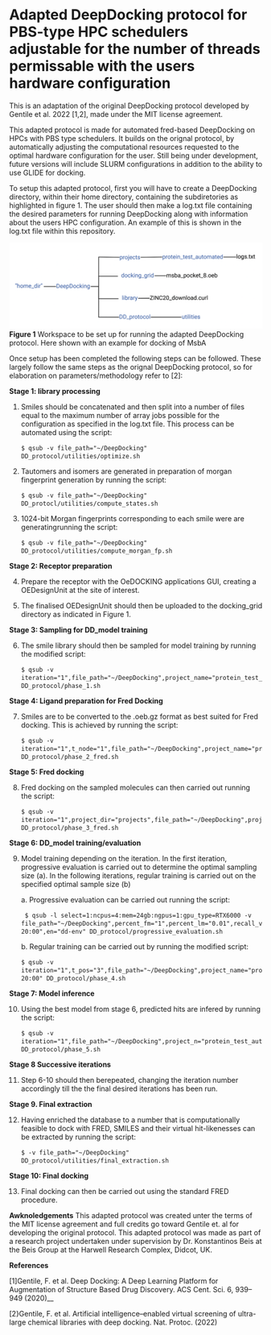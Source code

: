 # Adapted DeepDocking protocol for PBS-type HPC schedulers adjustable for the number of threads permissable with the users hardware configuration
This is an adaptation of the original DeepDocking protocol developed by Gentile et al. 2022 [1,2], made under the MIT license agreement.

This adapted protocol is made for automated fred-based DeepDocking on HPCs with PBS type schedulers. It builds on the orignal protocol, by automatically adjusting the computational resources requested to the optimal hardware configuration for the user. Still being under development, future versions will include SLURM configurations in addition to the ability to use GLIDE for docking.

To setup this adapted protocol, first you will have to create a DeepDocking directory, within their home directory, containing the subdiretories as highlighted in figure 1. The user should then make a log.txt file containing the desired parameters for running DeepDocking along with information about the users HPC configuration. An example of this is shown in the log.txt file within this repository. 

![Alt text](workspace.png?raw=true "Title")
**Figure 1** Workspace to be set up for running the adapted DeepDocking protocol. Here shown with an example for docking of MsbA

Once setup has been completed the following steps can be followed. These largely follow the same steps as the orignal DeepDocking protocol, so for elaboration on parameters/methodology refer to [2]:

**Stage 1: library processing**

1. Smiles should be concatenated and then split into a number of files equal to the maximum
number of array jobs possible for the configuration as specified in the log.txt file. This process
can be  automated using the script:
    ```
    $ qsub -v file_path="~/DeepDocking" DD_protocol/utilities/optimize.sh
    ```
2. Tautomers and isomers are generated in preparation of morgan fingerprint generation
by running the script:
    ```
    $ qsub -v file_path="~/DeepDocking" DD_protocl/utilities/compute_states.sh
    ```
3. 1024-bit Morgan fingerprints corresponding to each smile were are generatingrunning the
script:
    ```
    $ qsub -v file_path="~/DeepDocking" DD_protocol/utilities/compute_morgan_fp.sh
    ```
**Stage 2: Receptor preparation**

4. Prepare the receptor with the OeDOCKING applications GUI, creating a OEDesignUnit at the site of interest.

5. The finalised OEDesignUnit should then be uploaded to the docking_grid directory as indicated
in Figure 1.

**Stage 3: Sampling for DD_model training**

6. The smile library should then be sampled for model training by running the modified script:
    ```
    $ qsub -v iteration="1",file_path="~/DeepDocking",project_name="protein_test_automated",mol="1000000" DD_protocol/phase_1.sh
    ```
    
**Stage 4: Ligand preparation for Fred Docking**

7. Smiles are to be converted to the .oeb.gz format as best suited for Fred docking. This is achieved by running the
script:
    ```
    $ qsub -v iteration="1",t_node="1",file_path="~/DeepDocking",project_name="protein_test_automated" DD_protocol/phase_2_fred.sh
    ```
**Stage 5: Fred docking**

8. Fred docking on the sampled molecules can then carried out running the script:
    ```
    $ qsub -v iteration="1",project_dir="projects",file_path="~/DeepDocking",project_name="protein_test_automated" DD_protocol/phase_3_fred.sh
    ```
**Stage 6: DD_model training/evaluation**

9. Model training depending on the iteration. In the first iteration, progressive evaluation is carried out to determine the optimal sampling size (a). In the following iterations, regular training is carried out on the specified optimal sample size (b)
     
     a. Progressive evaluation can be carried out running the script:
     
    ```
     $ qsub -l select=1:ncpus=4:mem=24gb:ngpus=1:gpu_type=RTX6000 -v file_path="~/DeepDocking",percent_fm="1",percent_lm="0.01",recall_v="0.90",max_s="1000000",min_s="250000",n_s="4",time="00-20:00",en="dd-env" DD_protocol/progressive_evaluation.sh
    ```
      
    b. Regular training can be carried out by running the modified script:
  
    ```
    $ qsub -v iteration="1",t_pos="3",file_path="~/DeepDocking",project_name="protein_test_automated",last_iteration="5",percent_first="1",percent_last="0.01",rec="0.90",time="00-20:00" DD_protocol/phase_4.sh
    ```
    
**Stage 7: Model inference**

10. Using the best model from stage 6, predicted hits are infered by running the script:
    ```
    $ qsub -v iteration="1",file_path="~/DeepDocking",project_n="protein_test_automated",recall_v="0.90" DD_protocol/phase_5.sh
    ```
**Stage 8 Successive iterations**

11. Step 6-10 should then berepeated, changing the iteration number accordingly till the the final desired iterations has been run.

**Stage 9. Final extraction**

12. Having enriched the database to a number that is computationally feasible to dock with FRED, SMILES and their virtual hit-likenesses can be extracted by running the script:
    ```
    $ -v file_path="~/DeepDocking" DD_protocol/utilities/final_extraction.sh
    ```
**Stage 10: Final docking**

13. Final docking can then be carried out using the standard FRED procedure.



**Awknoledgements**
This adapted protocol was created unter the terms of the MIT license agreement and full credits go toward Gentile et. al for developing the original protocol. This adapted protocol was made as part of a research project undertaken under supervision by Dr. Konstantinos Beis at the Beis Group at the Harwell Research Complex, Didcot, UK. 


**References**

[1]Gentile, F. et al. Deep Docking: A Deep Learning Platform for Augmentation of Structure Based Drug Discovery. ACS Cent. Sci. 6, 939–949 (2020)__

[2}Gentile, F. et al. Artificial intelligence–enabled virtual screening of ultra-large chemical libraries with deep docking. Nat. Protoc. (2022)

